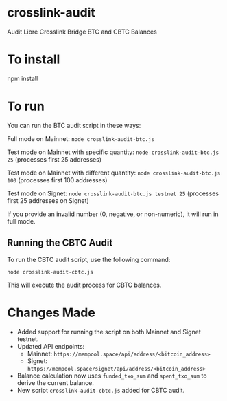 # crosslink-audit

Audit Libre Crosslink Bridge BTC and CBTC Balances

# To install

npm install

# To run

You can run the BTC audit script in these ways:

Full mode on Mainnet: `node crosslink-audit-btc.js`

Test mode on Mainnet with specific quantity: `node crosslink-audit-btc.js 25` (processes first 25 addresses)

Test mode on Mainnet with different quantity: `node crosslink-audit-btc.js 100` (processes first 100 addresses)

Test mode on Signet: `node crosslink-audit-btc.js testnet 25` (processes first 25 addresses on Signet)

If you provide an invalid number (0, negative, or non-numeric), it will run in full mode.

## Running the CBTC Audit

To run the CBTC audit script, use the following command:

`node crosslink-audit-cbtc.js`

This will execute the audit process for CBTC balances.

# Changes Made

- Added support for running the script on both Mainnet and Signet testnet.
- Updated API endpoints:
  - Mainnet: `https://mempool.space/api/address/<bitcoin_address>`
  - Signet: `https://mempool.space/signet/api/address/<bitcoin_address>`
- Balance calculation now uses `funded_txo_sum` and `spent_txo_sum` to derive the current balance.
- New script `crosslink-audit-cbtc.js` added for CBTC audit.
